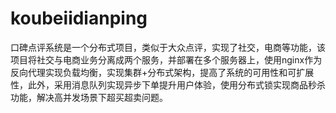 # koubeiidianping
口碑点评系统是一个分布式项目，类似于大众点评，实现了社交，电商等功能，该项目将社交与电商业务分离成两个服务，并部署在多个服务器上，使用nginx作为反向代理实现负载均衡，实现集群+分布式架构，提高了系统的可用性和可扩展性，此外，采用消息队列实现异步下单提升用户体验，使用分布式锁实现商品秒杀功能，解决高并发场景下超买超卖问题。
